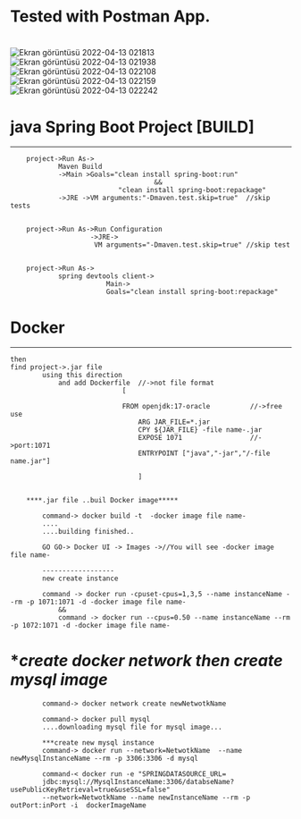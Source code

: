 
# Tested with Postman App.
# 
![Ekran görüntüsü 2022-04-13 021813](https://user-images.githubusercontent.com/75884873/163071368-3192d6fd-be6a-462f-b1f1-ac357d328925.png)
![Ekran görüntüsü 2022-04-13 021938](https://user-images.githubusercontent.com/75884873/163071369-ecce06bf-5858-4d38-a840-e65aa37bd06a.png)
![Ekran görüntüsü 2022-04-13 022108](https://user-images.githubusercontent.com/75884873/163071371-fb006c88-f892-4bb6-b279-3aeea5617714.png)
![Ekran görüntüsü 2022-04-13 022159](https://user-images.githubusercontent.com/75884873/163071375-0a83757f-d623-4269-81ad-4890fd804941.png)
![Ekran görüntüsü 2022-04-13 022242](https://user-images.githubusercontent.com/75884873/163071378-9c4c6731-2840-4991-86dd-062ab5de545b.png)
# 






# java Spring Boot Project [BUILD]
____________________________________________________________________________________________________
		project->Run As->
				Maven Build
				->Main >Goals="clean install spring-boot:run"
										&&
							   "clean install spring-boot:repackage"
				->JRE ->VM arguments:"-Dmaven.test.skip=true"  //skip tests
				

		project->Run As->Run Configuration
						->JRE->
						 VM arguments="-Dmaven.test.skip=true" //skip test
				
				
		project->Run As->				
				spring devtools client->
							Main->
							Goals="clean install spring-boot:repackage"
		
# Docker
______________________________________________________________________________________________	
	then							
 	find project->.jar file	
			using this direction
				and add Dockerfile  //->not file format
								[

								FROM openjdk:17-oracle  		//->free use
									ARG JAR_FILE=*.jar
									CPY ${JAR_FILE} -file name-.jar
									EXPOSE 1071					//->port:1071	
									ENTRYPOINT ["java","-jar","/-file name.jar"]
									
									]
						
				
		****.jar file ..buil Docker image*****
			
			command-> docker build -t  -docker image file name-
			....
			....building finished..
			
			GO GO-> Docker UI -> Images ->//You will see -docker image file name-
			
			------------------
			new create instance
			
			command -> docker run -cpuset-cpus=1,3,5 --name instanceName --rm -p 1071:1071 -d -docker image file name-    
				&&
				command -> docker run --cpus=0.50 --name instanceName --rm -p 1072:1071 -d -docker image file name-   


# ****create docker network then create mysql image***
			
			command-> docker network create newNetwotkName
			
			command-> docker pull mysql
			....downloading mysql file for mysql image...
			
			***create new mysql instance
			command-> docker run --network=NetwotkName  --name newMysqlInstanceName --rm -p 3306:3306 -d mysql
			
			command-< docker run -e "SPRINGDATASOURCE_URL=
			jdbc:mysql://MysqlInstanceName:3306/databseName?usePublicKeyRetrieval=true&useSSL=false"
			--network=NetwotkName --name newInstanceName --rm -p outPort:inPort -i  dockerImageName
			
